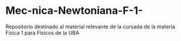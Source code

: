 # Mec-nica-Newtoniana-F-1-
Repositorio destinado al material relevante de la cursada de la materia Física 1 para Físicos de la UBA
